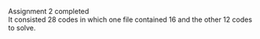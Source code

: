 Assignment 2 completed 
<br>
It consisted 28 codes in which one file contained 16 and the other 12 codes to solve.
